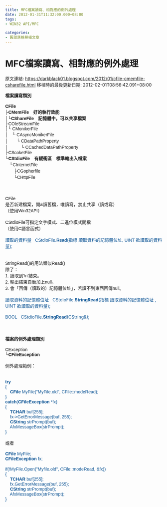 ```yaml
---
title: MFC檔案讀寫、相對應的例外處理
date: 2012-01-31T11:32:00.000+08:00
tags: 
- WIN32 API/MFC

categories:
- 舊部落格移植文章
---
```


# MFC檔案讀寫、相對應的例外處理

原文連結: https://darkblack01.blogspot.com/2012/01/cfile-cmemfile-csharefile.html
移植時的最後更新日期: 2012-02-01T08:56:42.091+08:00

<span style="font-family: Verdana, sans-serif;"><b>檔案讀寫類別</b></span><br /><br /><span style="font-family: Verdana, sans-serif;"><b>CFile</b></span><br /><span style="font-family: Verdana, sans-serif;">├<b>CMemFile　好的執行效能</b></span><br /><span style="font-family: Verdana, sans-serif;">│└<b>CShareFile　記憶體中，可以共享檔案</b></span><br /><span style="font-family: Verdana, sans-serif;">├COleStreamFile</span><br /><span style="font-family: Verdana, sans-serif;">│└&nbsp;CMonikerFile</span><br /><span style="font-family: Verdana, sans-serif;">│　└&nbsp;CAsyncMonikerFile</span><br /><span style="font-family: Verdana, sans-serif;">│　　└&nbsp;CDataPathProperty</span><br /><span style="font-family: Verdana, sans-serif;">│　　　└&nbsp;CCachedDataPathProperty</span><br /><span style="font-family: Verdana, sans-serif;">├CScoketFile</span><br /><span style="font-family: Verdana, sans-serif;">└<b>CStdioFile　有緩衝區　標準輸出入檔案</b></span><br /><span style="font-family: Verdana, sans-serif;">　└CInternetFile</span><br /><span style="font-family: Verdana, sans-serif;">　　├CGopherfile</span><br /><span style="font-family: Verdana, sans-serif;">　　└CHttpFile</span><br /><br /><a name='more'></a><br /><br /><span style="font-family: Verdana, sans-serif;">CFile</span><br /><span style="font-family: Verdana, sans-serif;">是否新建檔案，開&amp;讀舊檔，唯讀寫，禁止共享（讀或寫）</span><br /><span style="font-family: Verdana, sans-serif;">（使用Win32API）</span><br /><span style="font-family: Verdana, sans-serif;"></span><br /><span style="font-family: Verdana, sans-serif;">CStdioFile</span><span style="font-family: Verdana, sans-serif;">可指定文字模式、二進位模式開檔</span><br /><span style="font-family: Verdana, sans-serif;">（使用C語言函式）</span><br /><span style="font-family: Verdana, sans-serif;"></span><br /><span style="color: #0b5394; font-family: Verdana, sans-serif;">讀取的資料量 &nbsp; CStdioFile.<b>Read</b>(指標 讀取資料的記憶體位址, UINT 欲讀取的資料量);</span><br /><br /><br /><span style="font-family: Verdana, sans-serif;">StringRead()的用法類似Read()</span><br /><span style="font-family: Verdana, sans-serif;">除了：</span><br /><span style="font-family: Verdana, sans-serif;">1. 讀取到'\n'結束。</span><br /><span style="font-family: Verdana, sans-serif;">2. 輸出結束自動加上null。</span><br /><span style="font-family: Verdana, sans-serif;">3. 會「回傳（讀取的）記憶體位址」，若讀不到東西回傳null。</span><br /><br /><span style="color: #0b5394;">讀取資料的記憶體位址&nbsp; &nbsp;CStdioFile.<b>StringRead</b>(指標 讀取資料的記憶體位址&nbsp;, UINT 欲讀取的資料量);</span><br /><br /><span style="color: #0b5394;">BOOL &nbsp; CStdioFile.<b>StringRead</b>(CString&amp;);</span><br /><br /><br /><br /><span style="font-family: Verdana, sans-serif;"><b>檔案的例外處理類別</b></span><br /><br /><span style="font-family: Verdana, sans-serif;">CException</span><br /><span style="font-family: Verdana, sans-serif;">└<b>CFileException</b></span><br /><br /><span style="font-family: Verdana, sans-serif;">例外處理範例：</span><br /><br /><br /><span style="color: #0b5394; font-family: Verdana, sans-serif;"><b>try</b></span><br /><span style="color: #0b5394; font-family: Verdana, sans-serif;">{</span><br /><span style="color: #0b5394; font-family: Verdana, sans-serif;">&nbsp; &nbsp; <b>CFile </b>MyFile("MyFile.old", CFile::modeRead);</span><br /><span style="color: #0b5394; font-family: Verdana, sans-serif;">}</span><br /><span style="color: #0b5394; font-family: Verdana, sans-serif;"><b>catch</b>(<b>CFileException </b>*fx)</span><br /><span style="color: #0b5394; font-family: Verdana, sans-serif;">{</span><br /><span style="color: #0b5394; font-family: Verdana, sans-serif;">&nbsp; &nbsp; <b>TCHAR </b>buf[255];</span><br /><span style="color: #0b5394; font-family: Verdana, sans-serif;">&nbsp; &nbsp; fx-&gt;GetErrorMessage(buf, 255);</span><br /><span style="color: #0b5394; font-family: Verdana, sans-serif;">&nbsp; &nbsp; <b>CString </b>strPrompt(buf);</span><br /><span style="color: #0b5394; font-family: Verdana, sans-serif;">&nbsp; &nbsp; AfxMessageBox(strPrompt);</span><br /><span style="color: #0b5394; font-family: Verdana, sans-serif;">}</span><br /><br /><span style="font-family: Verdana, sans-serif;">或者</span><br /><br /><span style="color: #0b5394; font-family: Verdana, sans-serif;"><b>CFile </b>MyFile;</span><br /><span style="color: #0b5394; font-family: Verdana, sans-serif;"><b>CFileException </b>fx;</span><br /><br /><span style="color: #0b5394; font-family: Verdana, sans-serif;">if(!MyFile.Open("Myfile.old", CFile::modeRead, &amp;fx))</span><br /><span style="color: #0b5394; font-family: Verdana, sans-serif;">{</span><br /><span style="color: #0b5394; font-family: Verdana, sans-serif;">&nbsp; &nbsp;&nbsp;<b>TCHAR&nbsp;</b>buf[255];</span><br /><span style="color: #0b5394; font-family: Verdana, sans-serif;">&nbsp; &nbsp; fx.GetErrorMessage(buf, 255);</span><br /><span style="color: #0b5394; font-family: Verdana, sans-serif;">&nbsp; &nbsp;&nbsp;<b>CString&nbsp;</b>strPrompt(buf);</span><br /><span style="color: #0b5394; font-family: Verdana, sans-serif;">&nbsp; &nbsp; AfxMessageBox(strPrompt);</span><br /><span style="color: #0b5394; font-family: Verdana, sans-serif;">}</span>
